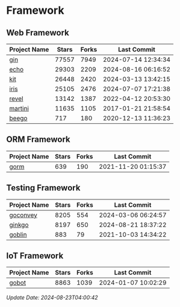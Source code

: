 # Framework

## Web Framework
| Project Name | Stars | Forks | Last Commit |
| ------------ | ----- | ----- | ----------- |
| [gin](https://github.com/gin-gonic/gin) | 77557 | 7949 | 2024-07-14 12:34:34 |
| [echo](https://github.com/labstack/echo) | 29303 | 2209 | 2024-08-16 06:16:52 |
| [kit](https://github.com/go-kit/kit) | 26448 | 2420 | 2024-03-13 13:42:15 |
| [iris](https://github.com/kataras/iris) | 25105 | 2476 | 2024-07-07 17:21:38 |
| [revel](https://github.com/revel/revel) | 13142 | 1387 | 2022-04-12 20:53:30 |
| [martini](https://github.com/go-martini/martini) | 11635 | 1105 | 2017-01-21 21:58:54 |
| [beego](https://github.com/astaxie/beego) | 717 | 180 | 2020-12-13 11:36:23 |

## ORM Framework
| Project Name | Stars | Forks | Last Commit |
| ------------ | ----- | ----- | ----------- |
| [gorm](https://github.com/jinzhu/gorm) | 639 | 190 | 2021-11-20 01:15:37 |

## Testing Framework
| Project Name | Stars | Forks | Last Commit |
| ------------ | ----- | ----- | ----------- |
| [goconvey](https://github.com/smartystreets/goconvey) | 8205 | 554 | 2024-03-06 06:24:57 |
| [ginkgo](https://github.com/onsi/ginkgo) | 8197 | 650 | 2024-08-21 18:37:22 |
| [goblin](https://github.com/franela/goblin) | 883 | 79 | 2021-10-03 14:34:22 |

## IoT Framework
| Project Name | Stars | Forks | Last Commit |
| ------------ | ----- | ----- | ----------- |
| [gobot](https://github.com/hybridgroup/gobot) | 8863 | 1039 | 2024-01-07 10:02:29 |

*Update Date: 2024-08-23T04:00:42*